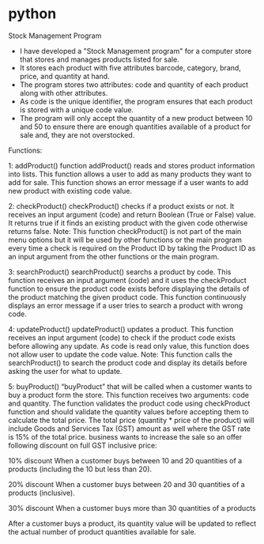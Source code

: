 # python
Stock Management Program
- I have developed a "Stock Management program" for a computer store that stores and manages products listed for sale. 
- It stores each product with five attributes barcode, category, brand, price, and quantity at hand.
- The program stores two attributes: code and quantity of each product along with other attributes. 
- As code is the unique identifier, the program ensures that each product is stored with a unique code value. 
- The program will only accept the quantity of a new product between 10 and 50 to ensure there are enough quantities available of a product for sale and, they are not overstocked.

Functions:

1: addProduct() 
function addProduct() reads and stores product information into  lists. This 
function  allows a  user  to  add  as  many  products  they  want  to  add  for  sale.
 This function shows an error message if a user wants to add new product with existing 
code value.

2: checkProduct()
checkProduct() checks  if  a product exists or not. It receives an input argument (code) and return Boolean 
(True  or  False)  value.  It returns  true  if  it  finds  an  existing  product  with  the  given 
code otherwise returns false. 
Note: This function checkProduct() is not part of the main menu options but it 
will be used by other functions or the main program every time a check is required on the 
Product ID by taking the Product ID as an input argument from the other functions or the 
main program. 

3: searchProduct()
searchProduct() searchs a product by code.  This function receives an input argument (code) and it 
uses the checkProduct function to ensure the product code exists before displaying 
the details of the product matching the given product code. 
 This function continuously displays an error message if a user tries to search a 
product with wrong code.

4: updateProduct()
updateProduct() updates a product. This function receives an input argument (code) to check if the product code exists before allowing any update. 
As code is read only value, this function does not allow user to update the code value.
Note: This function calls the searchProduct() to search the product code and display its details before asking the user for what to update.

5: buyProduct()
“buyProduct” that will be called when a customer wants to buy a product form the store. This function receives two 
arguments:  code  and  quantity.  The  function validates the  product  code  using checkProduct function and should validate the quantity values before accepting them to 
calculate the total price. 
The total price (quantity * price of the product) will include Goods and Services Tax (GST) amount  as  well  where  the  GST  rate  is  15%  of  the  total  price. business  wants  to increase the sale so an offer following discount on full GST inclusive price:

10% discount When a customer buys between 10 and 20 quantities of a 
products (including the 10 but less than 20).

20% discount When a customer buys between 20 and 30 quantities of a 
products (inclusive).

30% discount When  a  customer  buys  more  than  30  quantities  of  a 
products

After a customer buys a product, its quantity value will be updated to reflect the actual 
number of product quantities available for sale.
